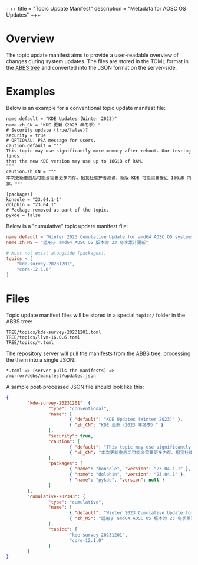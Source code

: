 +++
title = "Topic Update Manifest"
description = "Metadata for AOSC OS Updates"
+++

Overview
===

The topic update manifest aims to provide a user-readable overview of changes
during system updates. The files are stored in the TOML format in the
[ABBS tree](https://github.com/AOSC-Dev/aosc-os-abbs) and converted into the
JSON format on the server-side.

Examples
===

Below is an example for a conventional topic update manifest file:

```
name.default = "KDE Updates (Winter 2023)"
name.zh_CN = "KDE 更新（2023 年冬季）"
# Security update (true/false)?
security = true
# OPTIONAL: PSA message for users.
caution.default = """
This topic may use significantly more memory after reboot. Our testing finds
that the new KDE version may use up to 16GiB of RAM.
"""
caution.zh_CN = """
本次更新重启后可能会需要更多内存。据我社维护者测试，新版 KDE 可能需要接近 16GiB 内存。"""

[packages]
konsole = "23.04.1-1"
dolphin = "23.04.1"
# Package removed as part of the topic.
pykde = false
```

Below is a "cumulative" topic update manifest file:

```toml
name.default = "Winter 2023 Cumulative Update for amd64 AOSC OS systems"
name.zh_MS = "适用于 amd64 AOSC OS 版本的 23 冬季累计更新"

# Must not exist alongside [packages].
topics = [
    "kde-survey-20231201",
    "core-12.1.0"
]
```

Files
===

Topic update manifest files will be stored in a special `topics/` folder in the
ABBS tree:

```
TREE/topics/kde-survey-20231201.toml
TREE/topics/llvm-16.0.6.toml
TREE/topics/*.toml
```

The repository server will pull the manifests from the ABBS tree, processing
the them into a single JSON:

```
*.toml => (server pulls the manifests) => /mirror/debs/manifest/updates.json
```

A sample post-processed JSON file should look like this:

```json
{
        "kde-survey-20231201": {
                "type": "conventional",
                "name": [
                        { "default": "KDE Updates (Winter 2023)" },
                        { "zh_CN": "KDE 更新（2023 年冬季）" }
                ],
                "security": true,
                "caution": [
                        { "default": "This topic may use significantly more memory after reboot. Our testing finds\nthat the new KDE version may use up to 16GiB of RAM." },
                        { "zh_CN": "本次更新重启后可能会需要更多内存。据我社维护者测试，新版 KDE 可能需要接近 16GiB 内存。" }
                ],
                "packages": [
                        { "name": "konsole", "version": "23.04.1-1" },
                        { "name": "dolphin", "version": "23.04.1" },
                        { "name": "pykde", "version": null }
                ]
        },
        "cumulative-2023H3": {
                "type": "cumulative",
                "name": [
                        { "default": "Winter 2023 Cumulative Update for amd64 AOSC OS systems" },
                        { "zh_MS": "适用于 amd64 AOSC OS 版本的 23 冬季累计更新" }
                ],
                "topics": [
                        "kde-survey-20231201",
                        "core-12.1.0"
                ]
        }
}
```
